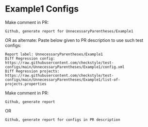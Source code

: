 # Example1 Configs
Make comment in PR:
```
Github, generate report for UnnecessaryParentheses/Example1
```
OR as alternate:
Paste below given to PR description to use such test configs:
```
Report label: UnnecessaryParentheses/Example1
Diff Regression config: https://raw.githubusercontent.com/checkstyle/test-configs/main/UnnecessaryParentheses/Example1/config.xml
Diff Regression projects: https://raw.githubusercontent.com/checkstyle/test-configs/main/UnnecessaryParentheses/Example1/list-of-projects.properties
```
Make comment in PR:
```
Github, generate report
```
OR
```
Github, generate report for configs in PR description
```
